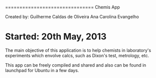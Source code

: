 ===============================
Chemis App

Created by:
Guilherme Caldas de Oliveira
Ana Carolina Evangelho

Started: 20th May, 2013
===============================

The main objective of this application is to help chemists 
in laboratory's experiments which envolve calcs, such as 
Dixon's test, metrology, etc.

This app can be freely compiled and shared and also can be 
found in launchpad for Ubuntu in a few days.
